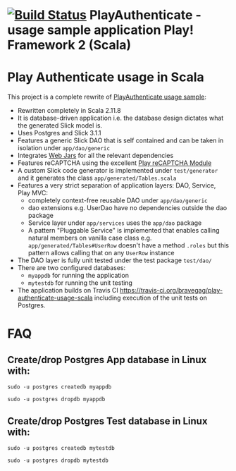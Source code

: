 # [![Build Status](https://travis-ci.org/bravegag/play-authenticate-usage-scala.svg?branch=master)](https://travis-ci.org/bravegag/play-authenticate-usage-scala) PlayAuthenticate - usage sample application Play! Framework 2 (Scala)

# Play Authenticate usage in Scala

This project is a complete rewrite of [PlayAuthenticate usage sample](https://github.com/joscha/play-authenticate):
* Rewritten completely in Scala 2.11.8
* It is database-driven application i.e. the database design dictates what the generated Slick model is. 
* Uses Postgres and Slick 3.1.1
* Features a generic Slick DAO that is self contained and can be taken in isolation under `app/dao/generic`
* Integrates [Web Jars](https://github.com/webjars/webjars-play) for all the relevant dependencies 
* Features reCAPTCHA using the excellent [Play reCAPTCHA Module](https://github.com/chrisnappin/play-recaptcha)
* A custom Slick code generator is implemented under `test/generator` and it generates the class `app/generated/Tables.scala` 
* Features a very strict separation of application layers: DAO, Service, Play MVC:
    - completely context-free reusable DAO under `app/dao/generic`
    - dao extensions e.g. UserDao have no dependencies outside the dao package
    - Service layer under `app/services` uses the `app/dao` package
    - A pattern "Pluggable Service" is implemented that enables calling natural members on vanilla 
      case class e.g. `app/generated/Tables#UserRow` doesn't have a method `.roles` but this pattern allows
      calling that on any `UserRow` instance
* The DAO layer is fully unit tested under the test package `test/dao/`
* There are two configured databases: 
    - `myappdb` for running the application
    - `mytestdb` for running the unit testing
* The application builds on Travis CI https://travis-ci.org/bravegag/play-authenticate-usage-scala including 
  execution of the unit tests on Postgres.

# FAQ

## Create/drop Postgres App database in Linux with:

`sudo -u postgres createdb myappdb`

`sudo -u postgres dropdb myappdb`

## Create/drop Postgres Test database in Linux with:

`sudo -u postgres createdb mytestdb`

`sudo -u postgres dropdb mytestdb`
